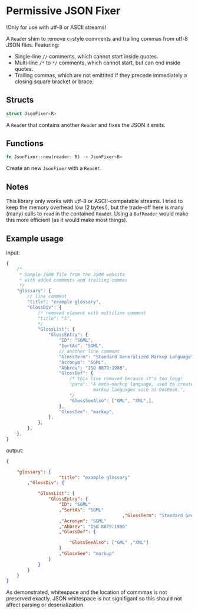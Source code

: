# Permissive JSON Fixer

!Only for use with utf-8 or ASCII streams!

A `Read`er shim to remove c-style comments and trailing commas from utf-8 JSON
files. Featuring:

- Single-line `//` comments, which cannot start inside quotes.
- Multi-line `/*` to `*/` comments, which cannot start, but can end inside
quotes.
- Trailing commas, which are not emittited if they precede immediately a
closing square bracket or brace.

## Structs
```rust
struct JsonFixer<R>
```

A `Read`er that contains another `Read`er and fixes the
JSON it emits.

## Functions

```rust
fn JsonFixer::new(reader: R) -> JsonFixer<R>
```

Create an new `JsonFixer` with a `Read`er.

## Notes

This library only works with utf-8 or ASCII-compatable streams. I tried to keep
the memory overhead low (2 bytes!), but the trade-off here is many (many) calls
to `read` in the contained `Read`er. Using a `BufReader` would make this more
efficient (as it would make most things).

## Example usage

input:

```javascript
{
    /*
     * Sample JSON file from the JSON website
     * with added comments and trailing commas
     */
    "glossary": {
        // line comment
        "title": "example glossary",
        "GlossDiv": {
            /* removed element with multiline comment
            "title": "S",
            */
            "GlossList": {
                "GlossEntry": {
                    "ID": "SGML",
                    "SortAs": "SGML",
                    // another line comment
                    "GlossTerm": "Standard Generalized Markup Language",
                    "Acronym": "SGML",
                    "Abbrev": "ISO 8879:1986",
                    "GlossDef": {
                        /* this line removed because it's too long! 
                        "para": "A meta-markup language, used to create
                                 markup languages such as DocBook.",
                        */
                        "GlossSeeAlso": ["GML", "XML",],
                    },
                    "GlossSee": "markup",
                },
            },
        },
    },
}
```

output:

```json
{

    "glossary": {
                    "title": "example glossary"
        ,"GlossDiv": {

            "GlossList": {
                "GlossEntry": {
                    "ID": "SGML"
                    ,"SortAs": "SGML"
                                            ,"GlossTerm": "Standard Generalized Markup Language"
                    ,"Acronym": "SGML"
                    ,"Abbrev": "ISO 8879:1986"
                    ,"GlossDef": {

                        "GlossSeeAlso": ["GML" ,"XML"]
                    }
                    ,"GlossSee": "markup"
                }
            }
        }
    }
}
```

As demonstrated, whitespace and the location of commmas is not preserved
exactly. JSON whitespace is not signifigant so this should not affect parsing
or deserialization.
